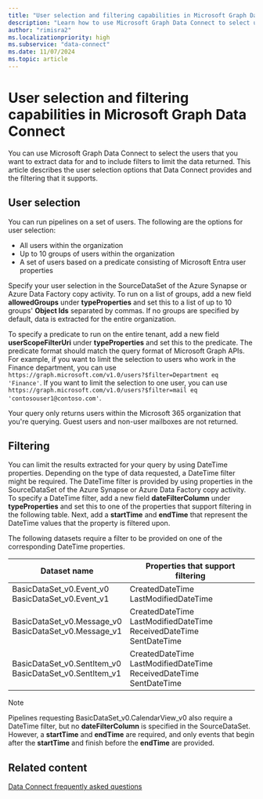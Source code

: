 ```yaml
---
title: "User selection and filtering capabilities in Microsoft Graph Data Connect"
description: "Learn how to use Microsoft Graph Data Connect to select users that you want to extract data for and include filters to limit the data returned."
author: "rimisra2"
ms.localizationpriority: high
ms.subservice: "data-connect"
ms.date: 11/07/2024
ms.topic: article
---
```


# User selection and filtering capabilities in Microsoft Graph Data Connect

You can use Microsoft Graph Data Connect to select the users that you want to extract data for and to include filters to limit the data returned. This article describes the user selection options that Data Connect provides and the filtering that it supports.

## User selection

You can run pipelines on a set of users. The following are the options for user selection:

- All users within the organization
- Up to 10 groups of users within the organization
- A set of users based on a predicate consisting of Microsoft Entra user properties

Specify your user selection in the SourceDataSet of the Azure Synapse or Azure Data Factory copy activity. To run on a list of groups, add a new field **allowedGroups** under **typeProperties** and set this to a list of up to 10 groups' **Object Ids** separated by commas. If no groups are specified by default, data is extracted for the entire organization.

To specify a predicate to run on the entire tenant, add a new field **userScopeFilterUri** under **typeProperties** and set this to the predicate. The predicate format should match the query format of Microsoft Graph APIs. For example, if you want to limit the selection to users who work in the Finance department, you can use `https://graph.microsoft.com/v1.0/users?$filter=Department eq 'Finance'`. If you want to limit the selection to one user, you can use `https://graph.microsoft.com/v1.0/users?$filter=mail eq 'contosouser1@contoso.com'`.

Your query only returns users within the Microsoft 365 organization that you're querying. Guest users and non-user mailboxes are not returned.

## Filtering

You can limit the results extracted for your query by using DateTime properties. Depending on the type of data requested, a DateTime filter might be required. The DateTime filter is provided by using properties in the SourceDataSet of the Azure Synapse or Azure Data Factory copy activity. To specify a DateTime filter, add a new field **dateFilterColumn** under **typeProperties** and set this to one of the properties that support filtering in the following table. Next, add a **startTime** and **endTime** that represent the DateTime values that the property is filtered upon.

The following datasets require a filter to be provided on one of the corresponding DateTime properties.

| Dataset name                                               | Properties that support filtering                                           |
| ---------------------------------------------------------- | --------------------------------------------------------------------------- |
| BasicDataSet_v0.Event_v0<br>BasicDataSet_v0.Event_v1       | CreatedDateTime<br>LastModifiedDateTime                                     |
| BasicDataSet_v0.Message_v0<br>BasicDataSet_v0.Message_v1   | CreatedDateTime<br>LastModifiedDateTime<br>ReceivedDateTime<br>SentDateTime |
| BasicDataSet_v0.SentItem_v0<br>BasicDataSet_v0.SentItem_v1 | CreatedDateTime<br>LastModifiedDateTime<br>ReceivedDateTime<br>SentDateTime |

> [!NOTE]
> Pipelines requesting BasicDataSet_v0.CalendarView_v0 also require a DateTime filter, but no **dateFilterColumn** is specified in the SourceDataSet. However, a **startTime** and **endTime** are required, and only events that begin after the **startTime** and finish before the **endTime** are provided.

## Related content

[Data Connect frequently asked questions](data-connect-faq.md)
